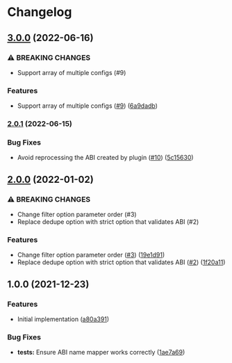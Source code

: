 # Changelog

## [3.0.0](https://www.github.com/projectsophon/hardhat-diamond-abi/compare/v2.0.1...v3.0.0) (2022-06-16)

### ⚠ BREAKING CHANGES

- Support array of multiple configs (#9)

### Features

- Support array of multiple configs ([#9](https://www.github.com/projectsophon/hardhat-diamond-abi/issues/9)) ([6a9dadb](https://www.github.com/projectsophon/hardhat-diamond-abi/commit/6a9dadbec82bb2ba792552df0f92ffd379f60880))

### [2.0.1](https://www.github.com/projectsophon/hardhat-diamond-abi/compare/v2.0.0...v2.0.1) (2022-06-15)

### Bug Fixes

- Avoid reprocessing the ABI created by plugin ([#10](https://www.github.com/projectsophon/hardhat-diamond-abi/issues/10)) ([5c15630](https://www.github.com/projectsophon/hardhat-diamond-abi/commit/5c15630dd78a1a6dd02e7358b17941e4d978cb06))

## [2.0.0](https://www.github.com/projectsophon/hardhat-diamond-abi/compare/v1.0.0...v2.0.0) (2022-01-02)

### ⚠ BREAKING CHANGES

- Change filter option parameter order (#3)
- Replace dedupe option with strict option that validates ABI (#2)

### Features

- Change filter option parameter order ([#3](https://www.github.com/projectsophon/hardhat-diamond-abi/issues/3)) ([19e1d91](https://www.github.com/projectsophon/hardhat-diamond-abi/commit/19e1d91f21d8273162dd1aaf1a064ee5647bfbdb))
- Replace dedupe option with strict option that validates ABI ([#2](https://www.github.com/projectsophon/hardhat-diamond-abi/issues/2)) ([1f20a11](https://www.github.com/projectsophon/hardhat-diamond-abi/commit/1f20a11f549fadb50997c2f4d8a98cfb8cae3673))

## 1.0.0 (2021-12-23)

### Features

- Initial implementation ([a80a391](https://www.github.com/projectsophon/hardhat-diamond-abi/commit/a80a391143fb26e70ed80cb2d173267f91da5e9f))

### Bug Fixes

- **tests:** Ensure ABI name mapper works correctly ([1ae7a69](https://www.github.com/projectsophon/hardhat-diamond-abi/commit/1ae7a69f9f10053d6f5bf7409be4771958bd7e91))
